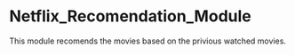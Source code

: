 # Netflix_Recomendation_Module
This module recomends the movies based on the privious watched movies.

